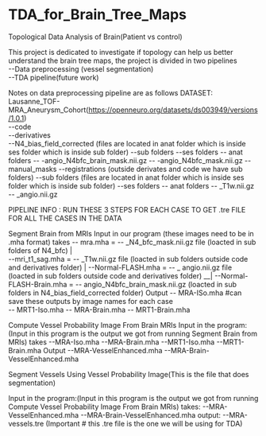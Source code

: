 # TDA_for_Brain_Tree_Maps
Topological Data Analysis of Brain(Patient vs control)

This project is dedicated to investigate if topology can help us better understand the brain tree maps, 
the project is divided in two pipelines <br />
--Data preprocessing (vessel segmentation)<br />
--TDA pipeline(future work)<br />

Notes on data preprocessing pipeline are as follows 
DATASET: Lausanne_TOF-MRA_Aneurysm_Cohort(https://openneuro.org/datasets/ds003949/versions/1.0.1) <br />
         --code<br />
         --derivatives<br />
          <space>   --N4_bias_field_corrected (files are located in anat folder which is inside ses folder which is inside sub folder)
          <space><space>      --sub folders
            <space><space>      --ses folders
              <space><space><space>      -- anat folders
              <space><space><space><space>       -- -angio_N4bfc_brain_mask.nii.gz
                <space><space><space><space>        -- -angio_N4bfc_mask.nii.gz
         <space>   --manual_masks
          <space>  --registrations
(outside derivates and code we have sub folders)
         --sub folders (files are located in anat folder which is inside ses folder which is inside sub folder)
            --ses folders
              -- anat folders
                 -- _T1w.nii.gz
                 -- _angio.nii.gz

PIPELINE INFO : RUN THESE 3 STEPS FOR EACH CASE TO GET .tre FILE FOR ALL THE CASES IN THE DATA 

Segment Brain from MRIs
                          Input in our program
                                                (these images need to be in .mha format)
takes -- mra.mha                  =             -- _N4_bfc_mask.nii.gz file  (loacted in sub folders of N4_bfc)                       |                                       
      --mri_t1_sag.mha            =             -- _T1w.nii.gz file  (loacted in sub folders outside code and derivatives folder)     | 
      --Normal-FLASH.mha          =             -- _ angio.nii.gz file (loacted in sub folders outside code and derivatives folder) __|
      --Normal-FLASH-Brain.mha    =             -- angio_N4bfc_brain_mask.nii.gz (loacted in sub folders in N4_bias_field_corrected folder) 
Output
     -- MRA-ISo.mha     #can save these outputs by image names for each case                         
     -- MRT1-Iso.mha
     -- MRA-Brain.mha
     -- MRT1-Brain.mha


Compute Vessel Probability Image From Brain MRIs
Input in the program: (Input in this program is the output we got from running Segment Brain from MRIs)
 takes  --MRA-Iso.mha
        --MRA-Brain.mha
        --MRT1-Iso.mha
        --MRT1-Brain.mha
Output
       --MRA-VesselEnhanced.mha
       --MRA-Brain-VesselEnhanced.mha

Segment Vessels Using Vessel Probability Image(This is the file that does segmentation)

Input in the program:(Input in this program is the output we got from running Compute Vessel Probability Image From Brain MRIs)
 takes: --MRA-VesselEnhanced.mha
        --MRA-Brain-VesselEnhanced.mha
output: 
       --MRA-vessels.tre (Important # this .tre file is the one we will be using for TDA)
 

